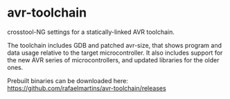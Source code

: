 # avr-toolchain

crosstool-NG settings for a statically-linked AVR toolchain.

The toolchain includes GDB and patched avr-size, that shows program and data usage relative to the target microcontroller. It also includes support for the new AVR series of microcontrollers, and updated libraries for the older ones.

Prebuilt binaries can be downloaded here: https://github.com/rafaelmartins/avr-toolchain/releases
